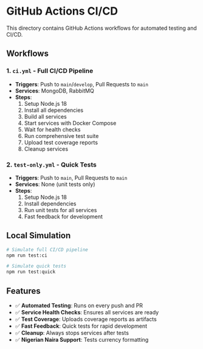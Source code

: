 # GitHub Actions CI/CD

This directory contains GitHub Actions workflows for automated testing and CI/CD.

## Workflows

### 1. `ci.yml` - Full CI/CD Pipeline
- **Triggers**: Push to `main`/`develop`, Pull Requests to `main`
- **Services**: MongoDB, RabbitMQ
- **Steps**:
  1. Setup Node.js 18
  2. Install all dependencies
  3. Build all services
  4. Start services with Docker Compose
  5. Wait for health checks
  6. Run comprehensive test suite
  7. Upload test coverage reports
  8. Cleanup services

### 2. `test-only.yml` - Quick Tests
- **Triggers**: Push to `main`, Pull Requests to `main`
- **Services**: None (unit tests only)
- **Steps**:
  1. Setup Node.js 18
  2. Install dependencies
  3. Run unit tests for all services
  4. Fast feedback for development

## Local Simulation

```bash
# Simulate full CI/CD pipeline
npm run test:ci

# Simulate quick tests
npm run test:quick
```

## Features

- ✅ **Automated Testing**: Runs on every push and PR
- ✅ **Service Health Checks**: Ensures all services are ready
- ✅ **Test Coverage**: Uploads coverage reports as artifacts
- ✅ **Fast Feedback**: Quick tests for rapid development
- ✅ **Cleanup**: Always stops services after tests
- ✅ **Nigerian Naira Support**: Tests currency formatting
